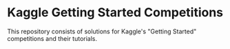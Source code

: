 # Kaggle Getting Started Competitions
This repository consists of solutions for Kaggle's "Getting Started" competitions and their tutorials.

